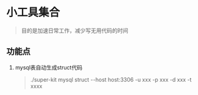 # 小工具集合

> 目的是加速日常工作，减少写无用代码的时间

## 功能点

1. mysql表自动生成struct代码

    > ./super-kit mysql struct --host host:3306 -u xxx -p xxx -d xxx -t xxxx
